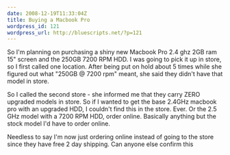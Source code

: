 ```yaml
---
date: 2008-12-19T11:33:04Z
title: Buying a Macbook Pro
wordpress_id: 121
wordpress_url: http://bluescripts.net/?p=121
---
```


So I'm planning on purchasing a shiny new Macbook Pro 2.4 ghz 2GB ram 15" screen and the 250GB 7200 RPM HDD. I was going to pick it up in store, so I first called one location. After being put on hold about 5 times while she figured out what "250GB @ 7200 rpm" meant, she said they didn't have that model in store.

So I called the second store - she informed me that they carry ZERO upgraded models in store. So if I wanted to get the base 2.4GHz macbook pro with an upgraded HDD, I couldn't find this in the store. Ever. Or the 2.5 GHz model with a 7200 RPM HDD, order online. Basically anything but the stock model I'd have to order online.

Needless to say I'm now just ordering online instead of going to the store since they have free 2 day shipping. Can anyone else confirm this
